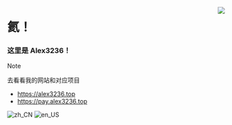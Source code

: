 <a href="#"><img align="right" src="https://github-readme-stats.vercel.app/api?username=alex3236&show_icons=true&icon_color=66ccff&title_color=66ccff&include_all_commits_disable=false&custom_title=Github%20Stats&count_private=true&layout=compact"></a>

# 氦！

### 这里是 Alex3236！

>[!NOTE]
> 去看看我的网站和对应项目
> - https://alex3236.top
> - https://pay.alex3236.top


![zh_CN](https://img.shields.io/badge/zh__CN-9cf?style=flat-square&logo=read-the-docs&logoColor=black&labelColor=9cf)
![en_US](https://img.shields.io/badge/en__US-9cf?logo=&logoColor=white&style=flat-square)
